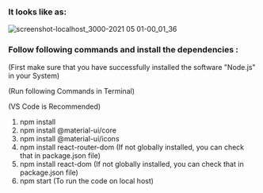 ### It looks like as:

![screenshot-localhost_3000-2021 05 01-00_01_36](https://user-images.githubusercontent.com/53634176/116739748-af786100-aa11-11eb-9c59-4cefe65780e0.png)


### Follow following commands and install the dependencies :

(First make sure that you have successfully installed the software "Node.js" in your System)

(Run following Commands in Terminal)

(VS Code is Recommended)

1. npm install
2. npm install @material-ui/core
3. npm install @material-ui/icons
4. npm install react-router-dom  (If not globally installed, you can check that in package.json file)
5. npm install react-dom  (If not globally installed, you can check that in package.json file)
6. npm start (To run the code on local host)
